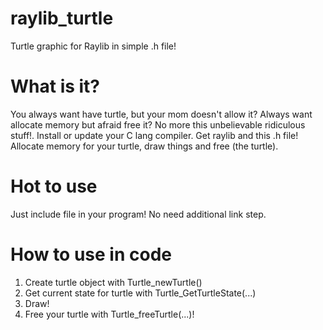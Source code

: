 # raylib_turtle
Turtle graphic for Raylib in simple .h file!
# What is it?
You always want have turtle, but your mom doesn't allow it? Always want allocate memory but afraid free it?
No more this unbelievable ridiculous stuff!. Install or update your C lang compiler. Get raylib and this .h file!
Allocate memory for your turtle, draw things and free (the turtle).
# Hot to use
Just include file in your program! No need additional link step.
# How to use in code
1. Create turtle object with Turtle_newTurtle()
2. Get current state for turtle with Turtle_GetTurtleState(...)
3. Draw!
4. Free your turtle with Turtle_freeTurtle(...)!
